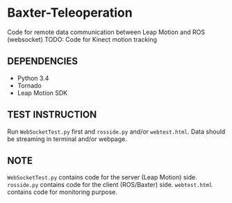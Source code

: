 # Baxter-Teleoperation
Code for remote data communication between Leap Motion and ROS (websocket)
TODO: Code for Kinect motion tracking

## DEPENDENCIES
* Python 3.4
* Tornado
* Leap Motion SDK

## TEST INSTRUCTION
Run `WebSocketTest.py` first and `rosside.py` and/or `webtest.html`. Data should be streaming in terminal and/or webpage.

## NOTE
`WebSocketTest.py` contains code for the server (Leap Motion) side.
`rosside.py` contains code for the client (ROS/Baxter) side.
`webtest.html` contains code for monitoring purpose.
